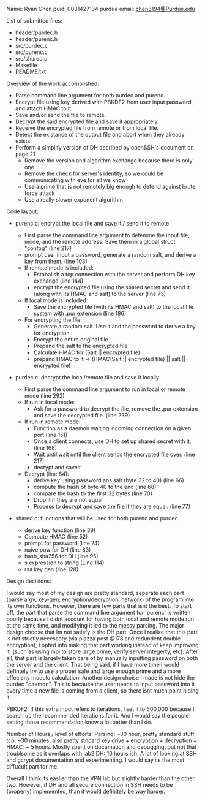 Name: Ryan Chen
puid: 0031427134
purdue email: chen3194@Purdue.edu


List of submitted files: 
 - header/purdec.h
 - header/purenc.h
 - src/purdec.c
 - src/purenc.c
 - src/shared.c
 - Makefile
 - README.txt


Overview of the work accomplished:
 - Parse command line argument for both purdec and purenc.
 - Encrypt file using key derived with PBKDF2 from user input password, and attach HMAC to it.
 - Save and/or send the file to remote.
 - Decrypt the said encrypted file and save it appropriately.
 - Receive the encrypted file from remote or from local file.
 - Detect the existance of the output file and abort when they already exists.
 - Perform a simplify version of DH decribed by openSSH's document on page 21
    - Remove the version and algorithm exchange because there is only one
    - Remove the check for server's identity, so we could be communicating with eve for all we know
    - Use a prime that is not remotely big enough to defend against brute force attack
    - Use a really slower exponent algorithm



Code layout:
  - purenc.c: encrypt the local file and save it / send it to remote
    - First parse the command line argument to detemine the input file, mode, and the remote address. Save them in a global struct 
      "confog" (line 217)
    - prompt user input a password, generate a random salt, and derive a key from them. (line 103)
    - If remote mode is included: 
      - Estabalish a tcp connection with the server and perform DH key exchange (line 144)
      - encrypt the encrypted file using the shared secret and send it (along with its HMAC and salt) to the server (line 73)
    - If local mode is included: 
      - Save the encrypted file (with its HMAC and salt) to the local file system with .pur extension (line 186)
    - For encrypting the file:
      - Generate a random salt. Use it and the password to derive a key for encryption
      - Encrypt the entire original file
      - Prepand the salt to the encrypted file
      - Calculate HMAC for (Salt || encrypted file)
      - prepand HMAC to it => (HMAC(Salt || encrypted file) || salt || encrypted file)

  - purdec.c: decrypt the local/remote file and save it locally
    - First parse the command line argument to run in local or remote mode (line 292)
    - If run in local mode:
      - Ask for a password to decrypt the file, remove the .pur extension and save the decrypted file. (line 239)
    - If run in remote mode:
      - Function as a daemon waiting incoming connection on a given port (line 151)
      - Once a client connects, use DH to set up shared secret with it. (line 168)
      - Wait until wait until the client sends the encrypted file over. (line 217)
      - decrypt and saveit
    - Decrypt (line 64):
      - derive key using password ans salt (byte 32 to 40) (line 66)
      - compute the hash of byte 40 to the end  (line 68)
      - compare the hash to the first 32 bytes (line 70)
      - Drop it if they are not equal
      - Process to decrypt and save the file if they are equal. (line 77)

  - shared.c: functions that will be used for both purenc and purdec
    - derive key function (line 39)
    - Compute HMAC (line 52)
    - prompt for password (line 74)
    - naive pow for DH (line 83)
    - hash_sha256 for DH (line 95)
    - s expression to string (Line 114)
    - rsa key gen (line 128)


Design decisions:

I would say most of my design are pretty standard, seperate each part (parse argv, key-gen, encryption/decryption, network) of the program into its own functions. However, there are few parts that isnt the best. 
To start off, the part that parse the command line argument for 'purenc' is written poorly because I didnt account for having both local and remote mode run at the same time, and modifying it led to the messy parsing.
The major design choose that Im not satisfy is the DH part. Once I realize that this part is not strictly necessory (via piazza post @178 and redundent double encryption), I opted into making that part working instead of keep improving it. (such as using mpi to store large prime, verify server integerty, etc). After all, that part is largely taken care of by manually inputting password on both the server and the client. That being said, if I have more time I would defintely try to use a proper safe and large enough prime and a more effecieny modulo calculation.
Another design choise I made is not hide the purdec "daemon". This is because the user needs to input password into it every time a new file is coming from a client, so there isnt much point hiding it.



PBKDF2:
If this extra input refers to iterations, I set it to 600,000 because I search up the recommended iterations for it. And I would say the people setting those recommendation know a lot better than I do.


Number of Hours / level of efforts:
Parsing: ~30 hour, pretty standard stuff
tcp: ~30 minutes, also pretty stndard
key drive + encryption + decryption + HMAC: ~ 5 hours. Mostly spent on documation and debugging, but not that troublsome as it overlaps with lab2
DH: 10 hours ish. A lot of looking at SSH and gcrypt documentation and experimenting. I would say its the most diffucult part for me.

Overall I think its easlier than the VPN lab but slightly harder than the other two.
However, if DH and all secure connection in SSH needs to be (properly) implemented, than it would definitely be way harder.
